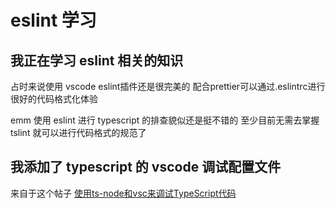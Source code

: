 # eslint 学习

## 我正在学习 eslint 相关的知识

占时来说使用 vscode eslint插件还是很完美的 配合prettier可以通过.eslintrc进行很好的代码格式化体验

emm 使用 eslint 进行 typescript 的排查貌似还是挺不错的 至少目前无需去掌握 tslint 就可以进行代码格式的规范了

## 我添加了 typescript 的 vscode 调试配置文件

来自于这个帖子 [使用ts-node和vsc来调试TypeScript代码](https://segmentfault.com/a/1190000010605261)